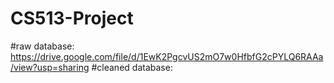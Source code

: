 # CS513-Project

#raw database: https://drive.google.com/file/d/1EwK2PgcvUS2mO7w0HfbfG2cPYLQ6RAAa/view?usp=sharing
#cleaned database:
